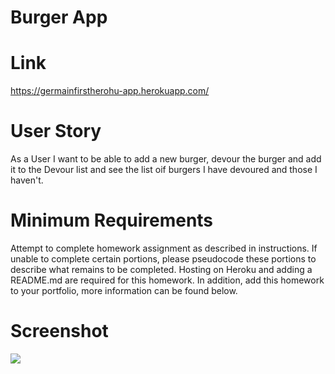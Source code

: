 # Burger App

# Link
https://germainfirstherohu-app.herokuapp.com/

# User Story
As a User I want to be able to add a new burger, devour the burger and add it to the Devour list and see the list oif burgers I have devoured and those I haven't.

# Minimum Requirements
Attempt to complete homework assignment as described in instructions. If unable to complete certain portions, please pseudocode these portions to describe what remains to be completed. Hosting on Heroku and adding a README.md are required for this homework. In addition, add this homework to your portfolio, more information can be found below.

# Screenshot

![](asset/images/burger.png)
